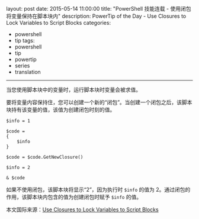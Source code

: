layout: post
date: 2015-05-14 11:00:00
title: "PowerShell 技能连载 - 使用闭包将变量保持在脚本块内"
description: PowerTip of the Day - Use Closures to Lock Variables to Script Blocks
categories:
- powershell
- tip
tags:
- powershell
- tip
- powertip
- series
- translation
---
当您使用脚本块中的变量时，运行脚本块时变量会被求值。

要将变量内容保持住，您可以创建一个新的“闭包”。当创建一个闭包之后，该脚本块持有该变量的值，该值为创建闭包时刻的值。

    $info = 1
    
    $code = 
    {
        $info
    }
    
    $code = $code.GetNewClosure()
    
    $info = 2
    
    & $code

如果不使用闭包，该脚本块将显示“2”，因为执行时 `$info` 的值为 2。通过闭包的作用，该脚本块内包含的值为创建闭包时赋予 `$info` 的值。

<!--more-->
本文国际来源：[Use Closures to Lock Variables to Script Blocks](http://community.idera.com/powershell/powertips/b/tips/posts/use-closures-to-lock-variables-to-script-blocks)
